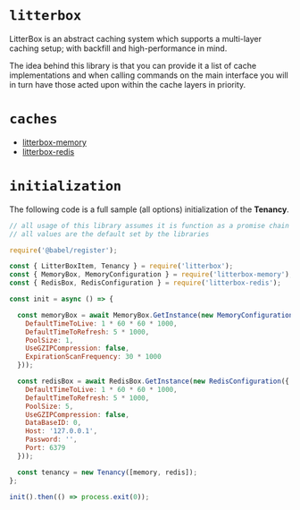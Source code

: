 # `litterbox`

LitterBox is an abstract caching system which supports a multi-layer caching setup; with backfill and high-performance in mind.

The idea behind this library is that you can provide it a list of cache implementations and when calling commands on the main interface you will in turn have those acted upon within the cache layers in priority.

# `caches`

- [litterbox-memory](https://github.com/Icehunter/litterbox/tree/master/node/packages/LitterBox.Memory)
- [litterbox-redis](https://github.com/Icehunter/litterbox/tree/master/node/packages/LitterBox.Redis)

# `initialization`

The following code is a full sample (all options) initialization of the **Tenancy**.

```javascript
// all usage of this library assumes it is function as a promise chain or uses async/await
// all values are the default set by the libraries

require('@babel/register');

const { LitterBoxItem, Tenancy } = require('litterbox');
const { MemoryBox, MemoryConfiguration } = require('litterbox-memory');
const { RedisBox, RedisConfiguration } = require('litterbox-redis');

const init = async () => {

  const memoryBox = await MemoryBox.GetInstance(new MemoryConfiguration({
    DefaultTimeToLive: 1 * 60 * 60 * 1000,
    DefaultTimeToRefresh: 5 * 1000,
    PoolSize: 1,
    UseGZIPCompression: false,
    ExpirationScanFrequency: 30 * 1000
  }));

  const redisBox = await RedisBox.GetInstance(new RedisConfiguration({
    DefaultTimeToLive: 1 * 60 * 60 * 1000,
    DefaultTimeToRefresh: 5 * 1000,
    PoolSize: 5,
    UseGZIPCompression: false,
    DataBaseID: 0,
    Host: '127.0.0.1',
    Password: '',
    Port: 6379
  }));

  const tenancy = new Tenancy([memory, redis]);
};

init().then(() => process.exit(0));
```
